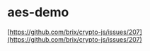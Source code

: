 # aes-demo
[https://github.com/brix/crypto-js/issues/207](https://github.com/brix/crypto-js/issues/207)
